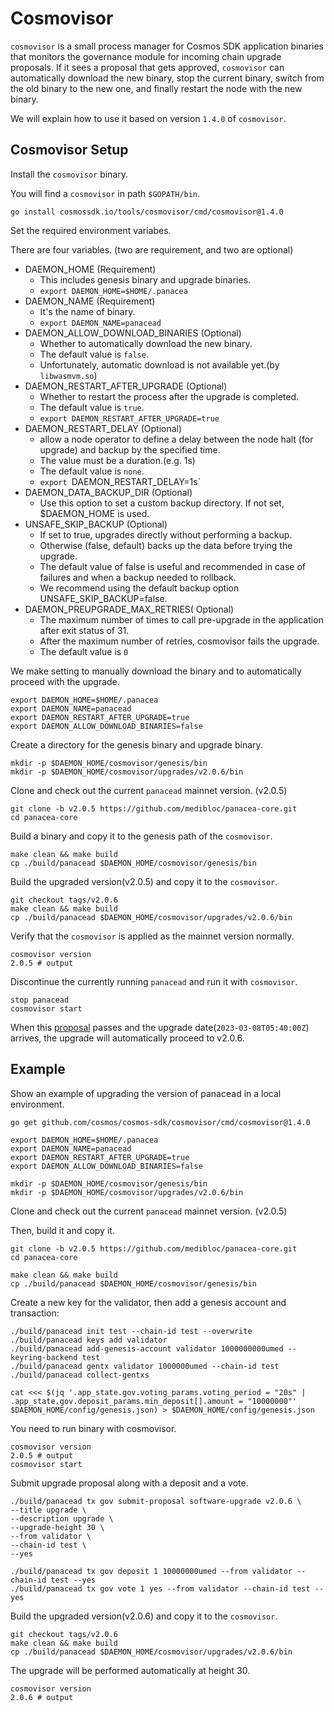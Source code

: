 # Cosmovisor

`cosmovisor` is a small process manager for Cosmos SDK application binaries that monitors the governance module for incoming chain upgrade proposals. If it sees a proposal that gets approved, `cosmovisor` can automatically download the new binary, stop the current binary, switch from the old binary to the new one, and finally restart the node with the new binary.

We will explain how to use it based on version `1.4.0` of `cosmovisor`.

## Cosmovisor Setup

Install the `cosmovisor` binary.

You will find a `cosmovisor` in path `$GOPATH/bin`.

```shell
go install cosmossdk.io/tools/cosmovisor/cmd/cosmovisor@1.4.0
```


Set the required environment variabes.

There are four variables. (two are requirement, and two are optional)

* DAEMON_HOME (Requirement)
  * This includes genesis binary and upgrade binaries.
  * `export DAEMON_HOME=$HOME/.panacea`
* DAEMON_NAME (Requirement)
  * It's the name of binary.
  * `export DAEMON_NAME=panacead`
* DAEMON_ALLOW_DOWNLOAD_BINARIES (Optional)
  * Whether to automatically download the new binary.
  * The default value is `false`.
  * Unfortunately, automatic download is not available yet.(by `libwasmvm.so`)
* DAEMON_RESTART_AFTER_UPGRADE (Optional)
  * Whether to restart the process after the upgrade is completed.
  * The default value is `true`.
  * `export DAEMON_RESTART_AFTER_UPGRADE=true`
* DAEMON_RESTART_DELAY (Optional)
  * allow a node operator to define a delay between the node halt (for upgrade) and backup by the specified time. 
  * The value must be a duration.(e.g. 1s)
  * The default value is `none`.
  * `export `DAEMON_RESTART_DELAY=1s`
* DAEMON_DATA_BACKUP_DIR (Optional)
  * Use this option to set a custom backup directory. If not set, $DAEMON_HOME is used.
* UNSAFE_SKIP_BACKUP (Optional)
  * If set to true, upgrades directly without performing a backup. 
  * Otherwise (false, default) backs up the data before trying the upgrade. 
  * The default value of false is useful and recommended in case of failures and when a backup needed to rollback.
  * We recommend using the default backup option UNSAFE_SKIP_BACKUP=false.
* DAEMON_PREUPGRADE_MAX_RETRIES( Optional)
  * The maximum number of times to call pre-upgrade in the application after exit status of 31. 
  * After the maximum number of retries, cosmovisor fails the upgrade.
  * The default value is `0`

We make setting to manually download the binary and to automatically proceed with the upgrade.

```shell
export DAEMON_HOME=$HOME/.panacea
export DAEMON_NAME=panacead
export DAEMON_RESTART_AFTER_UPGRADE=true
export DAEMON_ALLOW_DOWNLOAD_BINARIES=false
```

Create a directory for the genesis binary and upgrade binary.

```shell
mkdir -p $DAEMON_HOME/cosmovisor/genesis/bin
mkdir -p $DAEMON_HOME/cosmovisor/upgrades/v2.0.6/bin
```

Clone and check out the current `panacead` mainnet version. (v2.0.5)

```shell
git clone -b v2.0.5 https://github.com/medibloc/panacea-core.git
cd panacea-core
```

Build a binary and copy it to the genesis path of the `cosmovisor`.

```shell
make clean && make build
cp ./build/panacead $DAEMON_HOME/cosmovisor/genesis/bin
```

Build the upgraded version(v2.0.5) and copy it to the `cosmovisor`.

```shell
git checkout tags/v2.0.6
make clean && make build
cp ./build/panacead $DAEMON_HOME/cosmovisor/upgrades/v2.0.6/bin
```

Verify that the `cosmovisor` is applied as the mainnet version normally.

```shell
cosmovisor version
2.0.5 # output
```

Discontinue the currently running `panacead` and run it with `cosmovisor`.

```shell
stop panacead
cosmovisor start
```

When this [proposal](https://www.mintscan.io/medibloc/proposals/10) passes and the upgrade date(`2023-03-08T05:40:00Z`) arrives, the upgrade will automatically proceed to v2.0.6.


## Example

Show an example of upgrading the version of panacead in a local environment.

```shell
go get github.com/cosmos/cosmos-sdk/cosmovisor/cmd/cosmovisor@1.4.0

export DAEMON_HOME=$HOME/.panacea
export DAEMON_NAME=panacead
export DAEMON_RESTART_AFTER_UPGRADE=true
export DAEMON_ALLOW_DOWNLOAD_BINARIES=false

mkdir -p $DAEMON_HOME/cosmovisor/genesis/bin
mkdir -p $DAEMON_HOME/cosmovisor/upgrades/v2.0.6/bin
```

Clone and check out the current `panacead` mainnet version. (v2.0.5)

Then, build it and copy it.
```shell
git clone -b v2.0.5 https://github.com/medibloc/panacea-core.git
cd panacea-core

make clean && make build
cp ./build/panacead $DAEMON_HOME/cosmovisor/genesis/bin
```

Create a new key for the validator, then add a genesis account and transaction:

```shell
./build/panacead init test --chain-id test --overwrite
./build/panacead keys add validator
./build/panacead add-genesis-account validator 1000000000umed --keyring-backend test
./build/panacead gentx validator 1000000umed --chain-id test
./build/panacead collect-gentxs

cat <<< $(jq '.app_state.gov.voting_params.voting_period = "20s" | .app_state.gov.deposit_params.min_deposit[].amount = "10000000"' $DAEMON_HOME/config/genesis.json) > $DAEMON_HOME/config/genesis.json
```

You need to run binary with cosmovisor.
```shell
cosmovisor version
2.0.5 # output
cosmovisor start
```

Submit upgrade proposal along with a deposit and a vote.

```shell
./build/panacead tx gov submit-proposal software-upgrade v2.0.6 \
--title upgrade \
--description upgrade \
--upgrade-height 30 \
--from validator \
--chain-id test \
--yes

./build/panacead tx gov deposit 1 10000000umed --from validator --chain-id test --yes
./build/panacead tx gov vote 1 yes --from validator --chain-id test --yes
```

Build the upgraded version(v2.0.6) and copy it to the `cosmovisor`.

```shell
git checkout tags/v2.0.6
make clean && make build
cp ./build/panacead $DAEMON_HOME/cosmovisor/upgrades/v2.0.6/bin
```

The upgrade will be performed automatically at height 30.

```shell
cosmovisor version
2.0.6 # output
```
